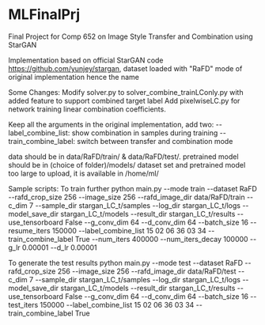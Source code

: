 # MLFinalPrj
Final Project for Comp 652 on Image Style Transfer and Combination using StarGAN

Implementation based on official StarGAN code https://github.com/yunjey/stargan, dataset loaded with "RaFD" mode of original implementation hence the name 

Some Changes:
Modify solver.py to solver_combine_trainLConly.py with added feature to support combined target label
Add pixelwiseLC.py for network training linear combination coefficients.

Keep all the arguments in the original implementation, add two: 
   --label_combine_list: show combination in samples during training
   --train_combine_label: switch between transfer and combination mode
   
data should be in data/RaFD/train/ & data/RaFD/test/. 
pretrained model should be in (choice of folder)/models/
dataset set and pretrained model too large to upload, it is available in /home/ml/

Sample scripts:
To train further
python main.py --mode train --dataset RaFD --rafd_crop_size 256 --image_size 256 --rafd_image_dir data/RaFD/train --c_dim 7  --sample_dir stargan_LC_t/samples --log_dir stargan_LC_t/logs --model_save_dir stargan_LC_t/models --result_dir stargan_LC_t/results --use_tensorboard False --g_conv_dim 64 --d_conv_dim 64 --batch_size 16 --resume_iters 150000 --label_combine_list 15 02 06 36 03 34 --train_combine_label True --num_iters 400000 --num_iters_decay 100000 --g_lr 0.00001 --d_lr 0.00001

To generate the test results
python main.py --mode test --dataset RaFD --rafd_crop_size 256 --image_size 256 --rafd_image_dir data/RaFD/test --c_dim 7  --sample_dir stargan_LC_t/samples --log_dir stargan_LC_t/logs --model_save_dir stargan_LC_t/models --result_dir stargan_LC_t/results --use_tensorboard False --g_conv_dim 64 --d_conv_dim 64 --batch_size 16 --test_iters 150000 --label_combine_list 15 02 06 36 03 34 --train_combine_label True
